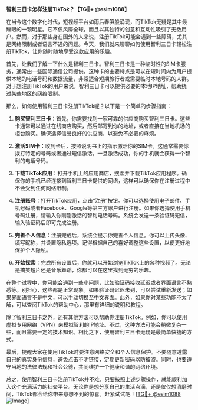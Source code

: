 **智利三日卡怎样注册TikTok？【TG💪+ @esim1088】**

在当今这个数字化时代，短视频平台如雨后春笋般涌现，而TikTok无疑是其中最耀眼的一颗明星。它不仅风靡全球，而且以其独特的创意和互动性吸引了无数用户。然而，对于那些身在国外的人来说，注册TikTok可能会遇到一些障碍，尤其是网络限制或者语言不通的问题。今天，我们就来聊聊如何使用智利三日卡轻松注册TikTok，让你随时随地享受这款应用的乐趣。

首先，让我们了解一下什么是智利三日卡。智利三日卡是一种临时性的SIM卡服务，通常由一些国际通信公司提供。这种卡的主要特点是可以在短时间内为用户提供本地的电话号码和数据流量，非常适合短期旅行者或需要临时本地号码的人群。对于想注册TikTok的用户来说，智利三日卡可以提供必要的本地IP地址，帮助绕过某些地区的网络限制。

那么，如何使用智利三日卡注册TikTok呢？以下是一个简单的步骤指南：

1. **购买智利三日卡**：首先，你需要找到一家可靠的供应商购买智利三日卡。这些卡通常可以通过在线商店购买，然后邮寄到你的地址，或者直接在当地机场的柜台购买。确保选择信誉良好的供应商，以避免不必要的麻烦。

2. **激活SIM卡**：收到卡后，按照说明书上的指示激活你的SIM卡。这通常需要你拨打特定的号码或者通过短信激活。一旦激活成功，你的手机就会获得一个智利的电话号码。

3. **下载TikTok应用**：打开手机上的应用商店，搜索并下载TikTok应用程序。确保你的手机已经连接到智利三日卡提供的网络，这样可以确保你在注册过程中不会受到任何网络限制。

4. **注册账号**：打开TikTok应用，点击“注册”按钮。你可以选择使用电子邮件、手机号码或者Facebook、Google等第三方账户进行注册。如果你选择使用手机号码注册，请输入你刚刚激活的智利电话号码。系统会发送一条验证码短信，输入验证码后即可完成注册。

5. **完善个人信息**：注册完成后，系统会提示你完善个人信息。你可以上传头像、填写昵称，并设置隐私选项。记得根据自己的喜好调整这些设置，以便更好地保护个人隐私。

6. **开始探索**：完成所有设置后，你就可以开始浏览TikTok上的各种视频了。无论是搞笑短片还是音乐舞蹈，你都可以在这里找到无穷的乐趣。

在整个过程中，你可能会遇到一些小问题，比如验证码接收延迟或者界面语言不熟悉等。别担心，这些都是正常现象。如果验证码迟迟未到，可以尝试重新发送；如果界面语言不是中文，可以手动切换至中文界面。此外，如果你对某些功能不太了解，可以查阅TikTok的帮助中心，那里有详细的说明和教程。

除了智利三日卡之外，还有其他方法可以帮助你注册TikTok。例如，你可以使用虚拟专用网络（VPN）来模拟智利的IP地址。不过，这种方法可能会稍微复杂一些，而且需要一定的技术知识。相比之下，使用智利三日卡无疑是最简单快捷的方式。

最后，提醒大家在使用TikTok时要注意网络安全和个人信息保护。不要随意透露自己的真实身份信息，避免点击不明链接，定期更新密码以防被盗。同时，也要遵守当地的法律法规和社会公德，共同维护一个健康和谐的网络环境。

总之，使用智利三日卡注册TikTok并不难，只要按照上述步骤操作，就能顺利加入这个充满活力的社交平台。无论你是想分享自己的生活点滴，还是仅仅想消磨时间，TikTok都会给你带来意想不到的惊喜。赶紧试试吧！[[TG💪+ @esim1088](https://t.me/s/esim1088) ![Image](https://i.postimg.cc/4NQfJmqS/Snipaste-2025-05-13-00-14-12.png)]